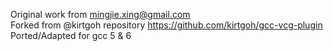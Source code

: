 
Original work from mingjie.xing@gmail.com</br>
Forked from @kirtgoh repository https://github.com/kirtgoh/gcc-vcg-plugin</br>
Ported/Adapted for gcc 5 & 6
